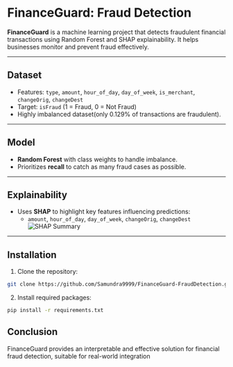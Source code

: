 # FinanceGuard: Fraud Detection

**FinanceGuard** is a machine learning project that detects fraudulent financial transactions using Random Forest and SHAP explainability. It helps businesses monitor and prevent fraud effectively.

---

## Dataset
- Features: `type`, `amount`, `hour_of_day`, `day_of_week`, `is_merchant`, `changeOrig`, `changeDest`  
- Target: `isFraud` (1 = Fraud, 0 = Not Fraud)  
- Highly imbalanced dataset(only 0.129% of transactions are fraudulent).

---

## Model
- **Random Forest** with class weights to handle imbalance.  
- Prioritizes **recall** to catch as many fraud cases as possible.

---

## Explainability
- Uses **SHAP** to highlight key features influencing predictions:  
  - `amount`, `hour_of_day`, `day_of_week`, `changeOrig`, `changeDest`
![SHAP Summary](img/shap_summary.png)

---

## Installation
1. Clone the repository:  
```bash
git clone https://github.com/Samundra9999/FinanceGuard-FraudDetection.git
```
2. Install required packages:

```bash
pip install -r requirements.txt
```
## Conclusion

FinanceGuard provides an interpretable and effective solution for financial fraud detection, suitable for real-world integration
